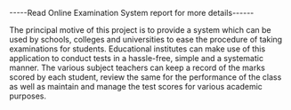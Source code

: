 -----Read Online Examination System report for more details------


The principal motive of this project is to provide a system which can be used by schools, colleges and universities to ease the procedure of taking examinations for students. Educational institutes can make use of this application to conduct tests in a hassle-free, simple and a systematic manner. The various subject teachers can keep a record of the marks scored by each student, review the same for the performance of the class as well as maintain and manage the test scores for various academic purposes.
